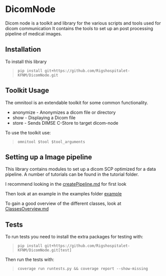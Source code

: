 # DicomNode

Dicom node is a toolkit and library for the various scripts and tools used for dicom communication
It contains the tools to set up an post processing pipeline of medical images.

## Installation

To install this library
> `pip install git+https://github.com/Rigshospitalet-KFNM/DicomNode.git`

## Toolkit Usage

The omnitool is an extendable toolkit for some common functionality.

* anonymize - Anonymizes a dicom file or directory
* show - Displaying a Dicom file
* store - Sends DIMSE C-Store to target dicom-node

To use the toolkit use:
> `omnitool $tool $tool_arguments`

## Setting up a Image pipeline

This library contains modules to set up a dicom SCP optimized for a data pipeline.
A number of tutorials can be found in the tutorial folder.

I recommend looking in the [createPipeline.md](tutorials/CreatePipeline.md) for first look

Then look at an example in the examples folder [example](examples/plusOneNode.py)

To gain a good overview of the different classes, look at [ClassesOverview.md](tutorials/ClassOverview.md)

## Tests

To run tests you need to install the extra packages for testing with:
> `pip install git+https://github.com/Rigshospitalet-KFNM/DicomNode.git[test]`

Then run the tests with:
> `coverage run runtests.py && coverage report --show-missing`
